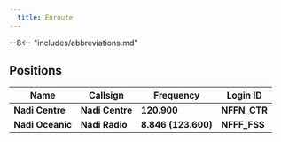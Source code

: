 ```yaml
---
  title: Enroute
---
```


--8<-- "includes/abbreviations.md"

## Positions

| Name                   | Callsign         | Frequency | Login ID |
| ----------------------- | --------- | ---------------- | --------- |
| **Nadi Centre**  | **Nadi Centre**	     | **120.900**   | **NFFN_CTR**  |
| **Nadi Oceanic** | **Nadi Radio**	     | **8.846 (123.600)**   | **NFFF_FSS**  | 